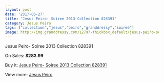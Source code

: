 ```yaml
---
layout: post
date: '2017-05-27'
title: "Jesus Peiro- Soiree 2013 Collection 828391"
category: Jesus Peiro
tags: ["collection","jesus","peiro","granddressy","soiree"]
image: http://img.granddressy.com/12797-thickbox_default/jesus-peiro-soiree-2013-collection-828391.jpg
---
```

Jesus Peiro- Soiree 2013 Collection 828391

On Sales: **$283.99**
<a href="https://www.granddressy.com/en/jesus-peiro/11876-jesus-peiro-soiree-2013-collection-828391.html"><amp-img layout="responsive" width="600" height="600" src="//img.granddressy.com/12797-thickbox_default/jesus-peiro-soiree-2013-collection-828391.jpg" alt="Jesus Peiro- Soiree 2013 Collection 828391 0" /></a>

Buy it: [Jesus Peiro- Soiree 2013 Collection 828391](https://www.granddressy.com/en/jesus-peiro/11876-jesus-peiro-soiree-2013-collection-828391.html "Jesus Peiro- Soiree 2013 Collection 828391")

View more: [Jesus Peiro](https://www.granddressy.com/en/76-jesus-peiro "Jesus Peiro")